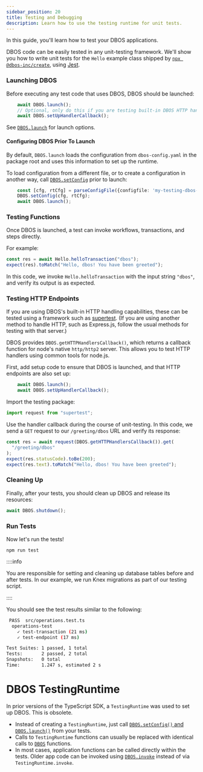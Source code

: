 ```yaml
---
sidebar_position: 20
title: Testing and Debugging
description: Learn how to use the testing runtime for unit tests.
---
```


In this guide, you'll learn how to test your DBOS applications.

DBOS code can be easily tested in any unit-testing framework.
We'll show you how to write unit tests for the `Hello` example class shipped by [`npx @dbos-inc/create`](../../reference/tools/cli.md#npx-dbos-inccreate), using [Jest](https://jestjs.io/).

### Launching DBOS

Before executing any test code that uses DBOS, DBOS should be launched:
```typescript
    await DBOS.launch();
    // Optional, only do this if you are testing built-in DBOS HTTP handlers
    await DBOS.setUpHandlerCallback();
```

See [`DBOS.launch`](../../reference/transactapi/dbos-class.md#launching-dbos) for launch options.

#### Configuring DBOS Prior To Launch

By default, `DBOS.launch` loads the configuration from `dbos-config.yaml` in the package root and uses this information to set up the runtime.

To load configuration from a different file, or to create a configuration in another way, call [`DBOS.setConfig`](../../reference/transactapi/dbos-class#setting-the-application-configuration) prior to launch:
```typescript
    const [cfg, rtCfg] = parseConfigFile({configfile: 'my-testing-dbos-config.yaml'});
    DBOS.setConfig(cfg, rtCfg);
    await DBOS.launch();
```

### Testing Functions

Once DBOS is launched, a test can invoke workflows, transactions, and steps directly.

For example:
```typescript
const res = await Hello.helloTransaction("dbos");
expect(res).toMatch("Hello, dbos! You have been greeted");
```
In this code, we invoke `Hello.helloTransaction` with the input string `"dbos"`, and verify its output is as expected.

### Testing HTTP Endpoints

If you are using DBOS's built-in HTTP handling capabilities, these can be tested using a framework such as [supertest](https://www.npmjs.com/package/supertest).  (If you are using another method to handle HTTP, such as Express.js, follow the usual methods for testing with that server.)

DBOS provides `DBOS.getHTTPHandlersCallback()`, which returns a callback function for node's native `http/http2` server.  This allows you to test HTTP handlers using common tools for node.js.

First, add setup code to ensure that DBOS is launched, and that HTTP endpoints are also set up:
```typescript
    await DBOS.launch();
    await DBOS.setUpHandlerCallback();
```

Import the testing package:
```typescript
import request from "supertest";
```

Use the handler callback during the course of unit-testing.  In this code, we send a `GET` request to our `/greeting/dbos` URL and verify its response:
```typescript
const res = await request(DBOS.getHTTPHandlersCallback()).get(
  "/greeting/dbos"
);
expect(res.statusCode).toBe(200);
expect(res.text).toMatch("Hello, dbos! You have been greeted");
```

### Cleaning Up

Finally, after your tests, you should clean up DBOS and release its resources:
```typescript
await DBOS.shutdown();
```

### Run Tests
Now let's run the tests!
```shell
npm run test
```

::::info

You are responsible for setting and cleaning up database tables before and after tests.
In our example, we run Knex migrations as part of our testing script.

::::

You should see the test results similar to the following:
```bash
 PASS  src/operations.test.ts
  operations-test
    ✓ test-transaction (21 ms)
    ✓ test-endpoint (17 ms)

Test Suites: 1 passed, 1 total
Tests:       2 passed, 2 total
Snapshots:   0 total
Time:        1.247 s, estimated 2 s
```

# DBOS TestingRuntime
In prior versions of the TypeScript SDK, a `TestingRuntime` was used to set up DBOS.  This is obsolete.
- Instead of creating a `TestingRuntime`, just call [`DBOS.setConfig()` and `DBOS.launch()`](../dbos-class#launching-dbos) from your tests.
- Calls to `TestingRuntime` functions can usually be replaced with identical calls to [`DBOS`](../dbos-class) functions.
- In most cases, application functions can be called directly within the tests.  Older app code can be invoked using [`DBOS.invoke`](../dbos-class#calling-workflow-functions) instead of via `TestingRuntime.invoke`.
